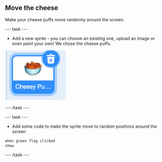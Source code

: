 ## Move the cheese 

Make your cheese puffs move randomly around the screen. 

--- task ---

+ Add a new sprite - you can choose an existing one, upload an image or even paint your own! We chose the cheese puffs.

![The cheese puffs sprite is selected](images/cheese-puffs.png)

--- /task ---

--- task --- 

+ Add some code to make the sprite move to random positions around the screen

```blocks3
when green flag clicked
show

```

--- /task ---

